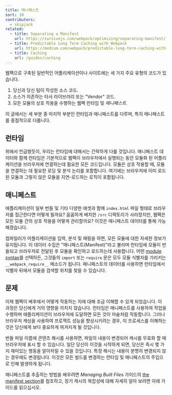 ```yaml
---
title: 매니페스트
sort: 10
contributors:
  - skipjack
related:
  - title: Separating a Manifest
    url: https://survivejs.com/webpack/optimizing/separating-manifest/
  - title: Predictable Long Term Caching with Webpack
    url: https://medium.com/webpack/predictable-long-term-caching-with-webpack-d3eee1d3fa31
  - title: Caching
    url: /guides/caching
---
```


웹팩으로 구축된 일반적인 어플리케이션이나 사이트에는 세 가지 주요 유형의 코드가 있습니다.

1. 당신과 당신 팀이 작성한 소스 코드.
2. 소스가 의존하는 타사 라이브러리 또는 "Vendor" 코드.
3. 모든 모듈의 상호 작용을 수행하는 웹팩 런타임 및 _매니페스트_.

이 글에서는 세 부분 중 마지막 부분인 런타임과 매니페스트를 다루며, 특히 매니페스트를 중점적으로 다룹니다.

## 런타임

위에서 언급했듯이, 우리는 런타임에 대해서는 간략하게 다룰 것입니다. 매니페스트 데이터와 함께 런타임은 기본적으로 웹팩이 브라우저에서 실행되는 동안 모듈화 된 어플리케이션을 브라우저에 연결하는데 필요한 모든 코드입니다. 모듈은 상호 작용할 때, 모듈을 연결하는 데 필요한 로딩 및 분석 논리를 포함합니다. 여기에는 브라우저에 이미 로드된 모듈과 그렇지 않은 모듈을 지연-로드하는 로직이 포함됩니다.

## 매니페스트

애플리케이션이  일부 번들 및 기타 다양한 애셋과 함께 `index.html` 파일 형태로 브라우저를 접근한다면 어떻게 될까요? 꼼꼼하게 배치한 `/src` 디렉토리가 사라졌지만, 웹팩은 모든 모듈 간의 상호 작용을 어떻게 관리할까요? 이것은 매니페스트 데이터를 통해 가능해졌습니다.

컴파일러가 어플리케이션을 입력, 분석 및 매핑을 하면, 모든 모듈에 대한 자세한 정보가 유지됩니다. 이 데이터 수집은 "매니페스트(Manifest)"라고 불리며 런타임에 모듈이 번들되고 브라우저로 전달된 후 모듈을 확인하고 로드하는데 사용합니다. 어떤 [module syntax](/api/module-methods)를 선택하든, 그것들의 `import` 또는 `require` 문은 모두 모듈 식별자를 가리키는 `__webpack_require__` 메소드가 됩니다. 매니페스트의 데이터를 사용하면 런타임에서 식별자 뒤에서 모듈을 검색할 위치를 찾을 수 있습니다.

## 문제

이제 웹팩이 배후에서 어떻게 작동하는 지에 대해 조금 이해할 수 있게 되었습니다. 이 과정은 당신에게 거의 영향을 끼치지 않습니다. 런타임은 매니페스트를 사용하여 작업을 수행하며 애플리케이션이 브라우저에 도달하면 모든 것이 마술처럼 작동합니다. 그러나 브라우저 캐싱을 사용하여 프로젝트 성능을 향상시키려는 경우, 이 프로세스를 이해하는 것은 당신에게 보다 중요하게 여겨지게 될 것입니다.

번들 파일 이름에 콘텐츠 해시를 사용하면, 파일의 내용이 변경되어 캐시를 무효화 할 때 브라우저에 표시 할 수 있습니다. 일단 당신이 이것을 시작하게 되면, 당신은 즉시 몇 가지 재미있는 행동을 알아차릴 수 있을 것입니다. 특정 해시는 내용이 분명히 변경되지 않는 경우에도 변경됩니다. 이것은 모든 빌드를 변경하는 런타임 및 매니페스트의 주입으로 인해 발생하게 됩니다.

매니페스트를 추출하는 방법을 배우려면 _Managing Built Files_ 가이드의 [the manifest section](/guides/output-management#the-manifest)를 참조하고, 장기 캐시의 복잡성에 대해 자세히 알아 보려면 아래 가이드를 읽으십시오.